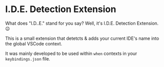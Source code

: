 # I.D.E. Detection Extension

What does "I.D..E." stand for you say? Well, it's I.D.E. Detection Extension. :wink: 

This is a small extension that detetcts & adds your current IDE's name into the global VSCode context. 

It was mainly developed to be used within `when` contexts in your `keybindings.json` file. 

